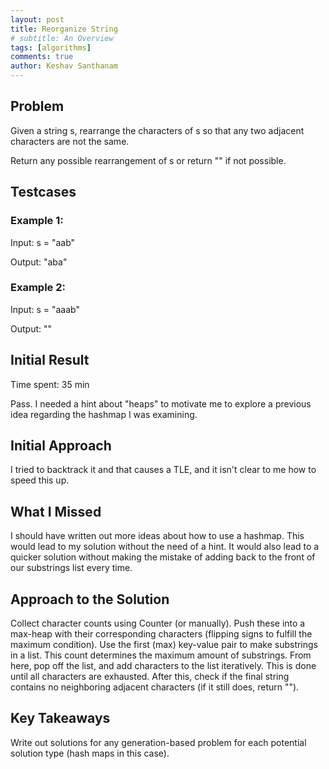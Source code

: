 ```yaml
---
layout: post
title: Reorganize String
# subtitle: An Overview
tags: [algorithms]
comments: true
author: Keshav Santhanam
---
```


## Problem
Given a string s, rearrange the characters of s so that any two adjacent characters are not the same.

Return any possible rearrangement of s or return "" if not possible.

## Testcases

### Example 1:

Input: s = "aab"

Output: "aba"

### Example 2:

Input: s = "aaab"

Output: ""

## Initial Result
Time spent: 35 min

Pass. I needed a hint about "heaps" to motivate me to explore a previous idea regarding the hashmap I was examining. 

## Initial Approach

I tried to backtrack it and that causes a TLE, and it isn't clear to me how to speed this up. 

## What I Missed

I should have written out more ideas about how to use a hashmap. This would lead to my solution without the need of a hint. It would also lead to a quicker solution without making the mistake of adding back to the front of our substrings list every time. 

## Approach to the Solution
Collect character counts using Counter (or manually). Push these into a max-heap with their corresponding characters (flipping signs to fulfill the maximum condition). Use the first (max) key-value pair to make substrings in a list. This count determines the maximum amount of substrings. From here, pop off the list, and add characters to the list iteratively. This is done until all characters are exhausted. After this, check if the final string contains no neighboring adjacent characters (if it still does, return ""). 

## Key Takeaways
Write out solutions for any generation-based problem for each potential solution type (hash maps in this case). 
